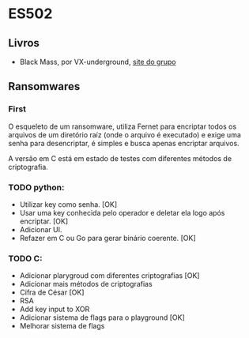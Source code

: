 # ES502

## Livros

- Black Mass, por VX-underground, <a href="https://vx-underground.org/">site do grupo</a>

## Ransomwares

### First

O esqueleto de um ransomware, utiliza Fernet para encriptar todos os arquivos de um diretório raíz (onde o arquivo é executado) e exige uma senha para desencriptar, é simples e busca apenas encriptar arquivos.

A versão em C está em estado de testes com diferentes métodos de criptografia.

### TODO python:
- Utilizar key como senha. [OK]
- Usar uma key conhecida pelo operador e deletar ela logo após encriptar. [OK]
- Adicionar UI. 
- Refazer em C ou Go para gerar binário coerente. [OK]

### TODO C:
- Adicionar plarygroud com diferentes criptografias [OK]
- Adicionar mais métodos de criptografias
- Cifra de César [OK]
- RSA
- Add key input to XOR
- Adicionar sistema de flags para o playground [OK]
- Melhorar sistema de flags
